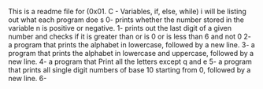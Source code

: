 This is a readme file for (0x01. C - Variables, if, else, while)
i will be listing out what each program doe
s
0- prints whether the number stored in the variable n is positive or negative.
1- prints out the last digit of a given number and checks if it is greater than or is 0 or is less than 6 and not 0
2- a program that prints the alphabet in lowercase, followed by a new line.
3- a program that prints the alphabet in lowercase and uppercase, followed by a new line.
4- a program that Print all the letters except q and e
5- a program that prints all single digit numbers of base 10 starting from 0, followed by a new line.
6- 
